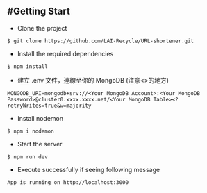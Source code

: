 #Getting Start
---
- Clone the project
```
$ git clone https://github.com/LAI-Recycle/URL-shortener.git
```
- Install the required dependencies
```
$ npm install
```
- 建立 .env 文件，連線至你的 MongoDB (注意<>的地方)
```
MONGODB_URI=mongodb+srv://<Your MongoDB Account>:<Your MongoDB Password>@cluster0.xxxx.xxxx.net/<Your MongoDB Table><?retryWrites=true&w=majority
```
- Install nodemon
```
$ npm i nodemon
```
- Start the server
```
$ npm run dev
```
- Execute successfully if seeing following message
```
App is running on http://localhost:3000
```